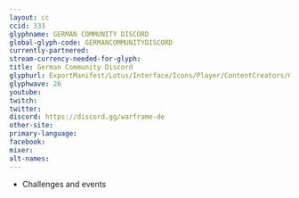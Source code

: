 ```yaml
---
layout: cc
ccid: 333
glyphname: GERMAN COMMUNITY DISCORD
global-glyph-code: GERMANCOMMUNITYDISCORD
currently-partnered:
stream-currency-needed-for-glyph:
title: German Community Discord
glyphurl: ExportManifest/Lotus/Interface/Icons/Player/ContentCreators/GermanCommunityDiscord.png
glyphwave: 26
youtube:
twitch:
twitter:
discord: https://discord.gg/warframe-de
other-site:
primary-language:
facebook:
mixer:
alt-names:
---
```

* Challenges and events
